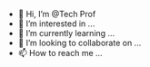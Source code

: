 - 👋 Hi, I’m @Tech Prof
- 👀 I’m interested in ...
- 🌱 I’m currently learning ...
- 💞️ I’m looking to collaborate on ...
- 📫 How to reach me ...

<!---
TechProf/TechProf is a ✨ special ✨ repository because its `README.md` (this file) appears on your GitHub profile.
You can click the Preview link to take a look at your changes.
--->
